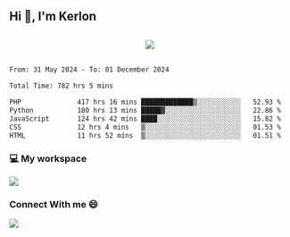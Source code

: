 ## Hi 👋, I'm Kerlon

<p align="center" style="margin: 30px;">
 
 <img src="https://skillicons.dev/icons?i=html,css,bootstrap,js,nodejs,jquery,python,flask,php,mysql,lua,sqlite,firebase">


</p>
<!--START_SECTION:waka-->

```txt
From: 31 May 2024 - To: 01 December 2024

Total Time: 782 hrs 5 mins

PHP              417 hrs 16 mins █████████████▒░░░░░░░░░░░   52.93 %
Python           180 hrs 13 mins █████▓░░░░░░░░░░░░░░░░░░░   22.86 %
JavaScript       124 hrs 42 mins ████░░░░░░░░░░░░░░░░░░░░░   15.82 %
CSS              12 hrs 4 mins   ▒░░░░░░░░░░░░░░░░░░░░░░░░   01.53 %
HTML             11 hrs 52 mins  ▒░░░░░░░░░░░░░░░░░░░░░░░░   01.51 %
```

<!--END_SECTION:waka-->


<p align="center">
 <h3>💻 My workspace</h3>
    <img src="https://skillicons.dev/icons?i=mint" />
</p>

<p align="center">
 <h3>Connect With me 😄</h3> 
    <a href="https://www.linkedin.com/in/kerlon-fernandes"><img src="https://skillicons.dev/icons?i=linkedin" />
  </a>
</p>



